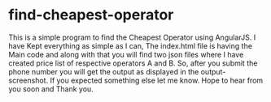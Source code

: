 # find-cheapest-operator
This is a simple program to find the Cheapest Operator using AngularJS. 
I have Kept everything as simple as I can, The index.html file is having the Main code
and along with that you will find two json files where I have created price list of respective operators A and B.
So, after you submit the phone number you will get the output as displayed in the output-screenshot.
If you expected something else let me know. Hope to hear from you soon and Thank you.
